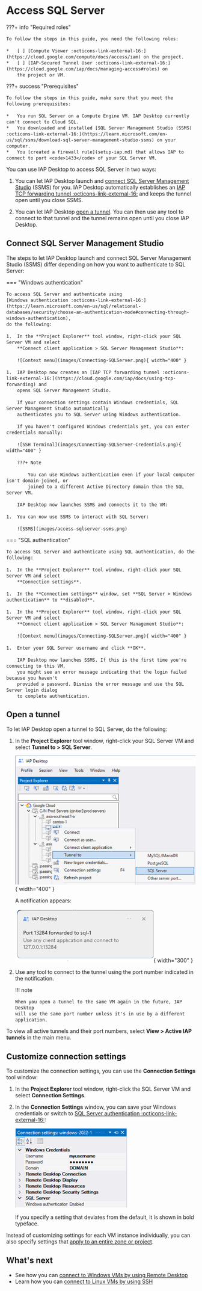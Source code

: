 # Access SQL Server

???+ info "Required roles"

    To follow the steps in this guide, you need the following roles:
    
    *   [ ] [Compute Viewer :octicons-link-external-16:](https://cloud.google.com/compute/docs/access/iam) on the project.
    *   [ ] [IAP-Secured Tunnel User :octicons-link-external-16:](https://cloud.google.com/iap/docs/managing-access#roles) on
        the project or VM.
               

???+ success "Prerequisites"

    To follow the steps in this guide, make sure that you meet the following prerequisites:

    *   You run SQL Server on a Compute Engine VM. IAP Desktop currently can't connect to Cloud SQL.
    *   You downloaded and installed [SQL Server Management Studio (SSMS) :octicons-link-external-16:](https://learn.microsoft.com/en-us/sql/ssms/download-sql-server-management-studio-ssms) on your computer.
    *   You [created a firewall rule](setup-iap.md) that allows IAP to connect to port <code>1433</code> of your SQL Server VM.

You can use IAP Desktop to access SQL Server in two ways:

1.  You can let IAP Desktop launch and [connect SQL Server Management Studio](#connect-sql-server-management-studio)
    (SSMS) for you. IAP Desktop automatically establishes an
    [IAP TCP forwarding tunnel :octicons-link-external-16:](https://cloud.google.com/iap/docs/using-tcp-forwarding)
    and keeps the tunnel open until you close SSMS.

1.  You can let IAP Desktop [open a tunnel](#open-a-tunnel). You can then use any tool to
    connect to that tunnel and the tunnel remains open until you close IAP Desktop.


## Connect SQL Server Management Studio

The steps to let IAP Desktop launch and connect SQL Server Management Studio (SSMS) differ depending
on how you want to authenticate to SQL Server:

=== "Windows authentication"

    To access SQL Server and authenticate using 
    [Windows authentication :octicons-link-external-16:](https://learn.microsoft.com/en-us/sql/relational-databases/security/choose-an-authentication-mode#connecting-through-windows-authentication), 
    do the following:

    1.  In the **Project Explorer** tool window, right-click your SQL Server VM and select 
        **Connect client application > SQL Server Management Studio**:
      
        ![Context menu](images/Connecting-SQLServer.png){ width="400" }
    
    1.  IAP Desktop now creates an [IAP TCP forwarding tunnel :octicons-link-external-16:](https://cloud.google.com/iap/docs/using-tcp-forwarding) and
        opens SQL Server Management Studio. 
        
        If your connection settings contain Windows credentials, SQL Server Management Studio automatically 
        authenticates you to SQL Server using Windows authentication.
        
        If you haven't configured Windows credentials yet, you can enter credentials manually:
        
        ![SSH Terminal](images/Connecting-SQLServer-Credentials.png){ width="400" }
        
        ???+ Note
        
            You can use Windows authentication even if your local computer isn't domain-joined, or
            joined to a different Active Directory domain than the SQL Server VM.

        IAP Desktop now launches SSMS and connects it to the VM:

    1.  You can now use SSMS to interact with SQL Server:

        ![SSMS](images/access-sqlserver-ssms.png)

=== "SQL authentication"

    To access SQL Server and authenticate using SQL authentication, do the following:

    1.  In the **Project Explorer** tool window, right-click your SQL Server VM and select
        **Connection settings**.
    
    1.  In the **Connection settings** window, set **SQL Server > Windows authentication** to **disabled**.
    
    1.  In the **Project Explorer** tool window, right-click your SQL Server VM and select 
        **Connect client application > SQL Server Management Studio**:
      
        ![Context menu](images/Connecting-SQLServer.png){ width="400" }
    
    1.  Enter your SQL Server username and click **OK**.

        IAP Desktop now launches SSMS. If this is the first time you're connecting to this VM,
        you might see an error message indicating that the login failed because you haven't 
        provided a password. Dismiss the error message and use the SQL Server login dialog 
        to complete authentication.
    
## Open a tunnel

To let IAP Desktop open a tunnel to SQL Server, do the following:

1.  In the **Project Explorer** tool window, right-click your SQL Server VM and select 
    **Tunnel to > SQL Server**.

    ![Open a tunnel](images/access-sqlserver-tunnel.png){ width="400" }

    A notification appears:

    ![Baloon notification](images/access-server-baloon.png){ width="300" }

1.  Use any tool to connect to the tunnel using the port number indicated in the notification.


    !!! note

        When you open a tunnel to the same VM again in the future, IAP Desktop
        will use the same port number unless it's in use by a different application.

To view all active tunnels and their port numbers, select **View > Active IAP tunnels** in the main menu.

## Customize connection settings

To customize the connection settings, you can use the **Connection Settings** tool window:

1.  In the **Project Explorer** tool window, right-click the SQL Server VM and select **Connection Settings**.
1.  In the **Connection Settings** window, you can save your Windows credentials or switch to
    [SQL Server authentication :octicons-link-external-16:](https://learn.microsoft.com/en-us/sql/relational-databases/security/choose-an-authentication-mode#connecting-through-sql-server-authentication):

    ![Connection settings](images/Connection-Settings-SQL-Server.png)

    If you specify a setting
    that deviates from the default, it is shown in bold typeface.

Instead of customizing settings for each VM instance individually, you can also specify settings that 
[apply to an entire zone or project](toolwindow-connection-settings.md).

## What's next

*   See how you can [connect to Windows VMs by using Remote Desktop](connect-windows.md)
*   Learn how you can [connect to Linux VMs by using SSH](connect-linux.md)